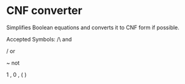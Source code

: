 # CNF converter
Simplifies Boolean equations and converts it to CNF form if possible.

Accepted Symbols:
/\ and

\/ or

~ not

1 , 0 , ( )
